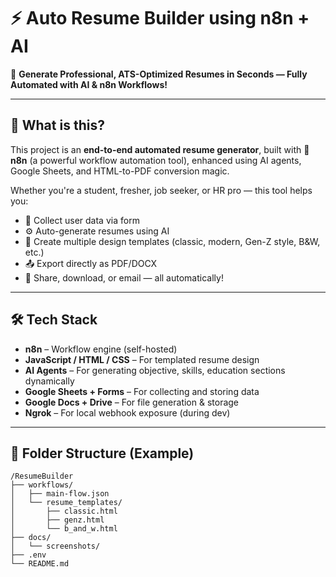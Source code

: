 # ⚡ Auto Resume Builder using n8n + AI

🎯 **Generate Professional, ATS-Optimized Resumes in Seconds — Fully Automated with AI & n8n Workflows!**

---

## 📌 What is this?

This project is an **end-to-end automated resume generator**, built with 💚 **n8n** (a powerful workflow automation tool), enhanced using AI agents, Google Sheets, and HTML-to-PDF conversion magic.

Whether you're a student, fresher, job seeker, or HR pro — this tool helps you:

- 📝 Collect user data via form
- ⚙️ Auto-generate resumes using AI
- 🎨 Create multiple design templates (classic, modern, Gen-Z style, B&W, etc.)
- 📤 Export directly as PDF/DOCX
- 📩 Share, download, or email — all automatically!

---

## 🛠️ Tech Stack

- **n8n** – Workflow engine (self-hosted)
- **JavaScript / HTML / CSS** – For templated resume design
- **AI Agents** – For generating objective, skills, education sections dynamically
- **Google Sheets + Forms** – For collecting and storing data
- **Google Docs + Drive** – For file generation & storage
- **Ngrok** – For local webhook exposure (during dev)

---

## 📂 Folder Structure (Example)

```plaintext
/ResumeBuilder
├── workflows/
│   ├── main-flow.json
│   └── resume_templates/
│       ├── classic.html
│       ├── genz.html
│       └── b_and_w.html
├── docs/
│   └── screenshots/
├── .env
└── README.md
